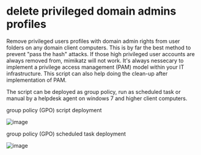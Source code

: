 # delete privileged domain admins profiles
Remove privileged users profiles with domain admin rights from user folders on any domain client computers. This is by far the best method to prevent "pass the hash" attacks. 
If those high privileged user accounts are always removed from, mimikatz will not work. 
It's always nessecary to implement a privilege access management (PAM) model within your IT infrastructure. This script can also help doing the clean-up after implementation of PAM.

The script can be deployed as group policy, run as scheduled task or manual by a helpdesk agent on windows 7 and higher client computers. 

group policy (GPO) script deployment

![image](https://github.com/abydongroup/delete_domain_admins/assets/5834602/9dbd65a1-25c5-4fce-9821-2fd63a64caee)

group policy (GPO) scheduled task deployment

![image](https://github.com/abydongroup/delete_domain_admins/assets/5834602/97bd9848-a667-48a3-b732-ab873da1177a)
